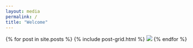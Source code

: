 ```yaml
---
layout: media
permalink: /
title: "Welcome"
---
```


<div class="tiles">
{% for post in site.posts %}
	{% include post-grid.html %}
  <img src="https://i.ibb.co/S6JGSdL/Untitled-design-3.png">
{% endfor %}
</div><!-- /.tiles -->
